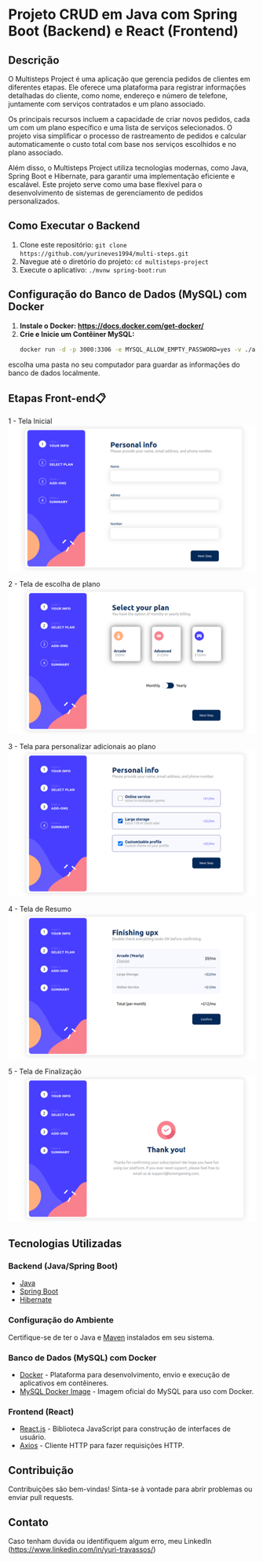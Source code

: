 # Projeto CRUD em Java com Spring Boot (Backend) e React (Frontend)

## Descrição

O Multisteps Project é uma aplicação que gerencia pedidos de clientes em diferentes etapas. Ele oferece uma plataforma para registrar informações detalhadas do cliente, como nome, endereço e número de telefone, juntamente com serviços contratados e um plano associado.

Os principais recursos incluem a capacidade de criar novos pedidos, cada um com um plano específico e uma lista de serviços selecionados. O projeto visa simplificar o processo de rastreamento de pedidos e calcular automaticamente o custo total com base nos serviços escolhidos e no plano associado.

Além disso, o Multisteps Project utiliza tecnologias modernas, como Java, Spring Boot e Hibernate, para garantir uma implementação eficiente e escalável. Este projeto serve como uma base flexível para o desenvolvimento de sistemas de gerenciamento de pedidos personalizados.

## Como Executar o Backend 
1. Clone este repositório: `git clone https://github.com/yurineves1994/multi-steps.git`
2. Navegue até o diretório do projeto: `cd multisteps-project`
3. Execute o aplicativo: `./mvnw spring-boot:run`

## Configuração do Banco de Dados (MySQL) com Docker
1. **Instale o Docker: https://docs.docker.com/get-docker/**
2. **Crie e Inicie um Contêiner MySQL:**
    ```bash
    docker run -d -p 3000:3306 -e MYSQL_ALLOW_EMPTY_PASSWORD=yes -v ./algumapasta/dadosmysql:/var/lib/mysql mysql:5.7
escolha uma pasta no seu computador para guardar as informações do banco de dados localmente.

## **Etapas Front-end📋**
1 - Tela Inicial
![image](./telas/step-01.png)

2 - Tela de escolha de plano
![image](./telas/step-02.png)

3 - Tela para personalizar adicionais ao plano
![image](./telas/step-03.png)

4 - Tela de Resumo
![image](./telas/step-04.png)

5 - Tela de Finalização
![image](./telas/end.png)

## Tecnologias Utilizadas

### Backend (Java/Spring Boot)
- [Java](https://www.java.com/)
- [Spring Boot](https://spring.io/projects/spring-boot)
- [Hibernate](https://hibernate.org/)

### Configuração do Ambiente
Certifique-se de ter o Java e [Maven](https://maven.apache.org/) instalados em seu sistema.

### Banco de Dados (MySQL) com Docker
- [Docker](https://www.docker.com/) - Plataforma para desenvolvimento, envio e execução de aplicativos em contêineres.
- [MySQL Docker Image](https://hub.docker.com/_/mysql) - Imagem oficial do MySQL para uso com Docker.

### Frontend (React)
- [React.js](https://reactjs.org/) - Biblioteca JavaScript para construção de interfaces de usuário.
- [Axios](https://axios-http.com/) - Cliente HTTP para fazer requisições HTTP.

## Contribuição
Contribuições são bem-vindas! Sinta-se à vontade para abrir problemas ou enviar pull requests.

## Contato
Caso tenham duvida ou identifiquem algum erro, meu LinkedIn (https://www.linkedin.com/in/yuri-travassos/)